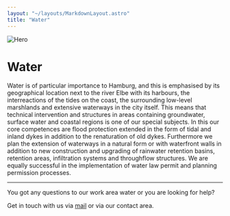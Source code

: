 ```yaml
---
layout: "~/layouts/MarkdownLayout.astro"
title: "Water"
---
```


![Hero](~/assets/water.jpg)

# Water

Water is of particular importance to Hamburg, and this is emphasised
by its geographical location next to the river Elbe with its harbours,
the interreactions of the tides on the coast, the surrounding low-level
marshlands and extensive waterways in the city itself. This means that
technical intervention and structures in areas containing groundwater,
surface water and coastal regions is one of our special subjects. In
this our core competences are flood protection extended in the form of
tidal and inland dykes in addition to the renaturation of old dykes.
Furthermore we plan the extension of waterways in a natural form or with
waterfront walls in addition to new construction and upgrading of
rainwater retention basins, retention areas, infiltration systems and
throughflow structures. We are equally successful in the implementation
of water law permit and planning permission processes.

---

You got any questions to our work area water or you are looking for help?

Get in touch with us via [mail](mailto:info@lehne-ing.de) or via our contact area.
